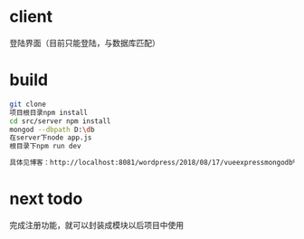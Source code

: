 # client

登陆界面（目前只能登陆，与数据库匹配）

# build

``` bash
git clone 
项目根目录npm install 
cd src/server npm install 
mongod --dbpath D:\db
在server下node app.js
根目录下npm run dev

具体见博客：http://localhost:8081/wordpress/2018/08/17/vueexpressmongodb%E7%99%BB%E9%99%86%E7%95%8C%E9%9D%A2/
```
# next todo
完成注册功能，就可以封装成模块以后项目中使用


